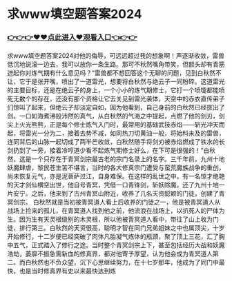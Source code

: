# 求www填空题答案2024

### <a href="https://github.com/uytyr/gfry/issues/1">👉👉👉♥♥点此进入♥观看入口👈👉👉</a>



求www填空题答案2024对他的侮辱，可远远超过我的想象啊！声逐渐收敛，雷兽低沉地说滚一边去，我可以放你一条生路。那可不秋然嘴角带笑，但额头却有青筋迸起你对炼气期有什么意见吗？”雷兽都不想回答这个无聊的问题，见到白秋然不让，它于是张开嘴，喷出了一道雷光，想要将白秋然与绝云子一同粉碎。这道雷光的主要目标，还是在绝云子的身上，一个小小的炼气期修士，它打一个喷嚏都能喷死无数个的存在，还没有那个资格让它去关见到雷光袭体，天空中的赤衣直传弟子们惊叫了起来，但绝云子却淡定自如，因为他看到，自己身前的白秋然已经拔出了剑。一口如海煮沸般沛然的真气，从白秋然的气海之中提起，点燃了他的剑刃，剑尖上火光熊熊，正是每个修士炼气入门时，最常用的基础武技赤焰——斩光冲天而起，将雷光一分为二，接着去势不减，如同热刀切黄油一般，将始料未及的雷兽，连同背后的山脉一起切成了两半芒收敛，白秋然随手将剑刃被赤焰燃成了铁水的长剑扔到了一旁，接着冷哼道少看不起炼气期修士好么，在下可是很强的！”白秋然，这是一个只存在于青冥剑宗最古老的宗门名录上的名字。三千年前，九州十地妖魔肆虐，黎民苍生苦不堪言，当时的各大修真宗门遭受与蛮荒魔族战争的重创，尚未恢复元气，亦是泥菩萨过江，自身难保。在这样的乱世之中，有一名惊才绝艳的天才剑仙横空出世，他自号青冥，凭借一口青锋剑，斩妖除魔，还了九州十地一片安宁。之后，他来到了古州青冥山附近，收养了几名天资聪颖的门徒，创建了青冥剑宗。
白秋然就是当初被青冥道人看上后收养的门徒之一，他是被青冥道人从战场上捡来的孤儿，在青冥道人找到他之前，他流浪在战场上，以扒死人的尸体为生。因为生有天灵根级别的木灵根，所以他被青冥道人看中，带往了山上收为门徒，排行第三。白秋然的天资很高，聪明才智在同门兄弟姐妹之中也属顶尖，十岁开始修行，十二岁便已经突破了肉体凡胎凝气炼体的瓶颈，聚了顶上三花，汇了胸中五气，正式踏入了修行之途。当时整个青冥剑宗上下，甚至包括经历大战和妖魔浩劫，萎靡不振急需新血的修真界，都对他寄予厚望，认为他会成为青冥道人第二。而白秋然也不负众望，沉下心思继续努力，在十七岁那年，他成为了同门中最快，也是当时修真界有史以来最快达到炼
